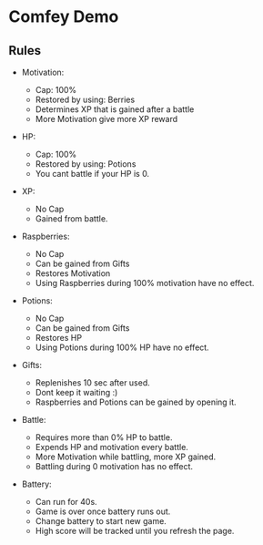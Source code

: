 # Comfey Demo

## Rules

- Motivation:
  - Cap: 100%
  - Restored by using: Berries
  - Determines XP that is gained after a battle
  - More Motivation give more XP reward

- HP:
  - Cap: 100%
  - Restored by using: Potions
  - You cant battle if your HP is 0.

- XP:
  - No Cap
  - Gained from battle.

- Raspberries:
  - No Cap
  - Can be gained from Gifts
  - Restores Motivation
  - Using Raspberries during 100% motivation have no effect.

- Potions:
  - No Cap
  - Can be gained from Gifts
  - Restores HP
  - Using Potions during 100% HP have no effect.

- Gifts:
  - Replenishes 10 sec after used.
  - Dont keep it waiting :)
  - Raspberries and Potions can be gained by opening it.

- Battle:
  - Requires more than 0% HP to battle.
  - Expends HP and motivation every battle.
  - More Motivation while battling, more XP gained.
  - Battling during 0 motivation has no effect.

- Battery:
  - Can run for 40s.
  - Game is over once battery runs out.
  - Change battery to start new game.
  - High score will be tracked until you refresh the page.
